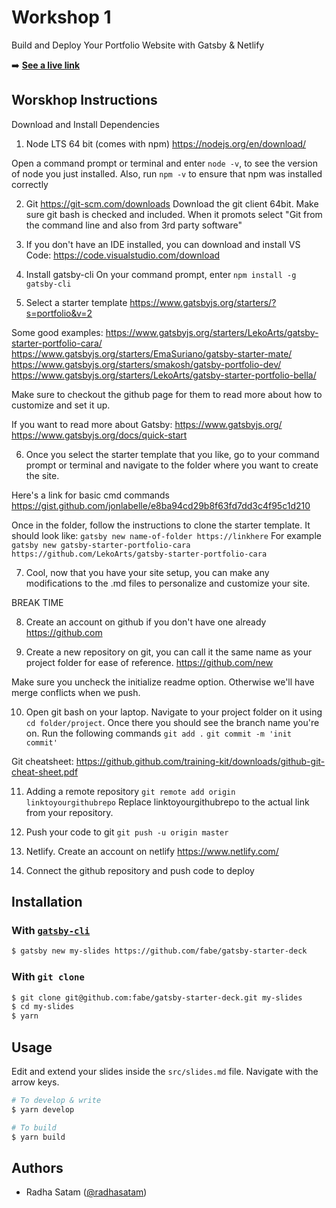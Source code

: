 # Workshop 1

Build and Deploy Your Portfolio Website with Gatsby & Netlify

➡️ **[See a live link](//we3academy-w1.netlify.com)**

## Worskhop Instructions
Download and Install Dependencies
1. Node LTS 64 bit (comes with npm)
https://nodejs.org/en/download/

Open a command prompt or terminal and enter `node -v`, to see the version of node you just installed. Also, run `npm -v` to ensure that npm was installed correctly

2. Git
https://git-scm.com/downloads
Download the git client 64bit. Make sure git bash is checked and included. When it promots select "Git from the command line and also from 3rd party software"

3. If you don't have an IDE installed, you can download and install VS Code:
https://code.visualstudio.com/download

4. Install gatsby-cli
On your command prompt, enter `npm install -g gatsby-cli`

5. Select a starter template
https://www.gatsbyjs.org/starters/?s=portfolio&v=2 

Some good examples: 
https://www.gatsbyjs.org/starters/LekoArts/gatsby-starter-portfolio-cara/
https://www.gatsbyjs.org/starters/EmaSuriano/gatsby-starter-mate/
https://www.gatsbyjs.org/starters/smakosh/gatsby-portfolio-dev/
https://www.gatsbyjs.org/starters/LekoArts/gatsby-starter-portfolio-bella/

Make sure to checkout the github page for them to read more about how to customize and set it up. 

If you want to read more about Gatsby: 
https://www.gatsbyjs.org/
https://www.gatsbyjs.org/docs/quick-start

6. Once you select the starter template that you like, go to your command prompt or terminal and navigate to the folder where you want to create the site. 

Here's a link for basic cmd commands
https://gist.github.com/jonlabelle/e8ba94cd29b8f63fd7dd3c4f95c1d210

Once in the folder, follow the instructions to clone the starter template. It should look like:
`gatsby new name-of-folder https://linkhere`
For example `gatsby new gatsby-starter-portfolio-cara https://github.com/LekoArts/gatsby-starter-portfolio-cara`

7. Cool, now that you have your site setup, you can make any modifications to the .md files to personalize and customize your site.

BREAK TIME

8. Create an account on github if you don't have one already
https://github.com

9. Create a new repository on git, you can call it the same name as your project folder for ease of reference.
https://github.com/new

Make sure you uncheck the initialize readme option. Otherwise we'll have merge conflicts when we push.

10. Open git bash on your laptop. Navigate to your project folder on it using `cd folder/project`. Once there you should see the branch name you're on. Run the following commands `git add .` 
`git commit -m 'init commit'`

Git cheatsheet: 
https://github.github.com/training-kit/downloads/github-git-cheat-sheet.pdf

11. Adding a remote repository 
`git remote add origin linktoyourgithubrepo` 
Replace linktoyourgithubrepo to the actual link from your repository.

12. Push your code to git 
`git push -u origin master`

13. Netlify. Create an account on netlify
https://www.netlify.com/
14. Connect the github repository and push code to deploy

## Installation

### With [`gatsby-cli`](https://www.npmjs.com/package/gatsby-cli)

```bash
$ gatsby new my-slides https://github.com/fabe/gatsby-starter-deck
```

### With `git clone`

```bash
$ git clone git@github.com:fabe/gatsby-starter-deck.git my-slides
$ cd my-slides
$ yarn
```

## Usage

Edit and extend your slides inside the `src/slides.md` file. Navigate with the arrow keys.

```bash
# To develop & write
$ yarn develop

# To build
$ yarn build
```


## Authors

- Radha Satam ([@radhasatam](https://twitter.com/radhasatam))
